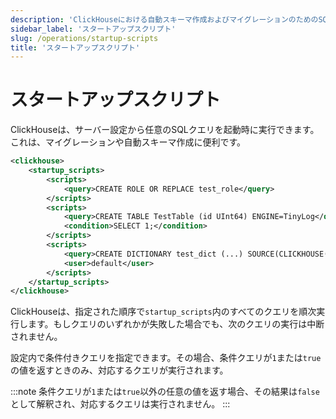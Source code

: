 ```yaml
---
description: 'ClickHouseにおける自動スキーマ作成およびマイグレーションのためのSQLスタートアップスクリプトの設定と使用に関するガイド'
sidebar_label: 'スタートアップスクリプト'
slug: /operations/startup-scripts
title: 'スタートアップスクリプト'
---
```



# スタートアップスクリプト

ClickHouseは、サーバー設定から任意のSQLクエリを起動時に実行できます。これは、マイグレーションや自動スキーマ作成に便利です。

```xml
<clickhouse>
    <startup_scripts>
        <scripts>
            <query>CREATE ROLE OR REPLACE test_role</query>
        </scripts>
        <scripts>
            <query>CREATE TABLE TestTable (id UInt64) ENGINE=TinyLog</query>
            <condition>SELECT 1;</condition>
        </scripts>
        <scripts>
            <query>CREATE DICTIONARY test_dict (...) SOURCE(CLICKHOUSE(...))</query>
            <user>default</user>
        </scripts>
    </startup_scripts>
</clickhouse>
```

ClickHouseは、指定された順序で`startup_scripts`内のすべてのクエリを順次実行します。もしクエリのいずれかが失敗した場合でも、次のクエリの実行は中断されません。

設定内で条件付きクエリを指定できます。その場合、条件クエリが`1`または`true`の値を返すときのみ、対応するクエリが実行されます。

:::note
条件クエリが`1`または`true`以外の任意の値を返す場合、その結果は`false`として解釈され、対応するクエリは実行されません。
:::
